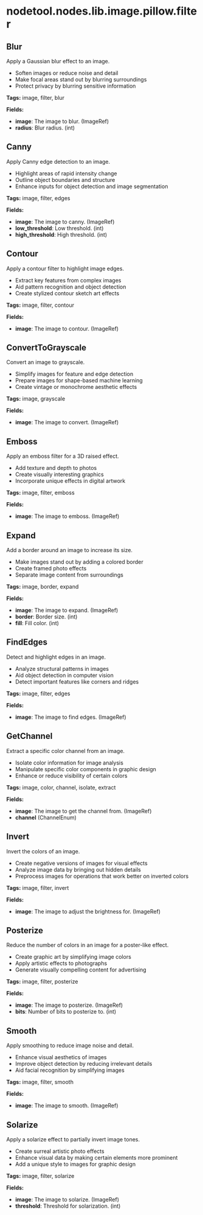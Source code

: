 # nodetool.nodes.lib.image.pillow.filter

## Blur

Apply a Gaussian blur effect to an image.

- Soften images or reduce noise and detail
- Make focal areas stand out by blurring surroundings
- Protect privacy by blurring sensitive information

**Tags:** image, filter, blur

**Fields:**
- **image**: The image to blur. (ImageRef)
- **radius**: Blur radius. (int)


## Canny

Apply Canny edge detection to an image.

- Highlight areas of rapid intensity change
- Outline object boundaries and structure
- Enhance inputs for object detection and image segmentation

**Tags:** image, filter, edges

**Fields:**
- **image**: The image to canny. (ImageRef)
- **low_threshold**: Low threshold. (int)
- **high_threshold**: High threshold. (int)


## Contour

Apply a contour filter to highlight image edges.

- Extract key features from complex images
- Aid pattern recognition and object detection
- Create stylized contour sketch art effects

**Tags:** image, filter, contour

**Fields:**
- **image**: The image to contour. (ImageRef)


## ConvertToGrayscale

Convert an image to grayscale.

- Simplify images for feature and edge detection
- Prepare images for shape-based machine learning
- Create vintage or monochrome aesthetic effects

**Tags:** image, grayscale

**Fields:**
- **image**: The image to convert. (ImageRef)


## Emboss

Apply an emboss filter for a 3D raised effect.

- Add texture and depth to photos
- Create visually interesting graphics
- Incorporate unique effects in digital artwork

**Tags:** image, filter, emboss

**Fields:**
- **image**: The image to emboss. (ImageRef)


## Expand

Add a border around an image to increase its size.

- Make images stand out by adding a colored border
- Create framed photo effects
- Separate image content from surroundings

**Tags:** image, border, expand

**Fields:**
- **image**: The image to expand. (ImageRef)
- **border**: Border size. (int)
- **fill**: Fill color. (int)


## FindEdges

Detect and highlight edges in an image.

- Analyze structural patterns in images
- Aid object detection in computer vision
- Detect important features like corners and ridges

**Tags:** image, filter, edges

**Fields:**
- **image**: The image to find edges. (ImageRef)


## GetChannel

Extract a specific color channel from an image.

- Isolate color information for image analysis
- Manipulate specific color components in graphic design
- Enhance or reduce visibility of certain colors

**Tags:** image, color, channel, isolate, extract

**Fields:**
- **image**: The image to get the channel from. (ImageRef)
- **channel** (ChannelEnum)


## Invert

Invert the colors of an image.

- Create negative versions of images for visual effects
- Analyze image data by bringing out hidden details
- Preprocess images for operations that work better on inverted colors

**Tags:** image, filter, invert

**Fields:**
- **image**: The image to adjust the brightness for. (ImageRef)


## Posterize

Reduce the number of colors in an image for a poster-like effect.

- Create graphic art by simplifying image colors
- Apply artistic effects to photographs
- Generate visually compelling content for advertising

**Tags:** image, filter, posterize

**Fields:**
- **image**: The image to posterize. (ImageRef)
- **bits**: Number of bits to posterize to. (int)


## Smooth

Apply smoothing to reduce image noise and detail.

- Enhance visual aesthetics of images
- Improve object detection by reducing irrelevant details
- Aid facial recognition by simplifying images

**Tags:** image, filter, smooth

**Fields:**
- **image**: The image to smooth. (ImageRef)


## Solarize

Apply a solarize effect to partially invert image tones.

- Create surreal artistic photo effects
- Enhance visual data by making certain elements more prominent
- Add a unique style to images for graphic design

**Tags:** image, filter, solarize

**Fields:**
- **image**: The image to solarize. (ImageRef)
- **threshold**: Threshold for solarization. (int)


